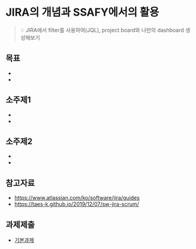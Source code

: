 # JIRA의 개념과 SSAFY에서의 활용
> :bulb: JIRA에서 filter를 사용하여(JQL), project board와 나만의 dashboard 생성해보기

## 목표
- 
- 

## 소주제1
-
-

## 소주제2
-
-

## 참고자료
- https://www.atlassian.com/ko/software/jira/guides
- https://taes-k.github.io/2019/12/07/sw-jira-scrum/

## 과제제출
- [기본과제](기본과제)